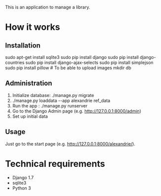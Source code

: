 This is an application to manage a library.

How it works
============

Installation
------------
sudo apt-get install sqlite3
sudo pip install django
sudo pip install django-countries
sudo pip install django-ajax-selects
sudo pip install simplejson
sudo pip install pillow # To be able to upload images
mkdir db

Administration
--------------
1. Initialize database: ./manage.py migrate
2. ./manage.py loaddata --app alexandrie ref_data
3. Run the app : ./manage.py runserver
4. Go to the Django Admin page (e.g. http://127.0.0.1:8000/admin)
5. Set up initial data

Usage
-----
Just go to the start page (e.g. http://127.0.0.1:8000/alexandrie/).

Technical requirements
======================
* Django 1.7
* sqlite3
* Python 3